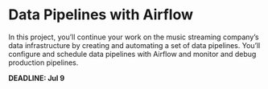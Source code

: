 # Data Pipelines with Airflow

In this project, you’ll continue your work on the music streaming company’s data infrastructure by creating and automating a set of data pipelines. You’ll configure and schedule data pipelines with Airflow and monitor and debug production pipelines.

**DEADLINE: Jul 9**
